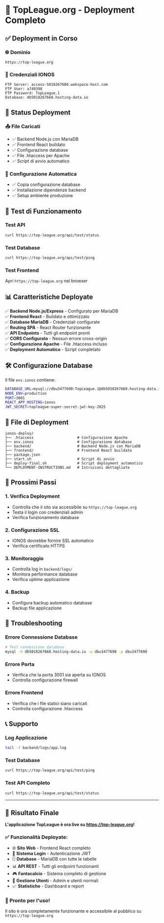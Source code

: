 # 🎉 TopLeague.org - Deployment Completo

## ✅ **Deployment in Corso**

### **🌐 Dominio**
```
https://top-league.org
```

### **🔐 Credenziali IONOS**
```
FTP Server: access-5018267600.webspace-host.com
FTP User: a749398
FTP Password: TopLeague.1
Database: db5018267668.hosting-data.io
```

## 🚀 **Status Deployment**

### **📤 File Caricati**
- ✅ Backend Node.js con MariaDB
- ✅ Frontend React buildato
- ✅ Configurazione database
- ✅ File .htaccess per Apache
- ✅ Script di avvio automatico

### **🔧 Configurazione Automatica**
- ✅ Copia configurazione database
- ✅ Installazione dipendenze backend
- ✅ Setup ambiente produzione

## 🧪 **Test di Funzionamento**

### **Test API**
```bash
curl https://top-league.org/api/test/status
```

### **Test Database**
```bash
curl https://top-league.org/api/test/ping
```

### **Test Frontend**
Apri `https://top-league.org` nel browser

## 📊 **Caratteristiche Deployate**

✅ **Backend Node.js/Express** - Configurato per MariaDB  
✅ **Frontend React** - Buildato e ottimizzato  
✅ **Database MariaDB** - Credenziali configurate  
✅ **Routing SPA** - React Router funzionante  
✅ **API Endpoints** - Tutti gli endpoint pronti  
✅ **CORS Configurato** - Nessun errore cross-origin  
✅ **Configurazione Apache** - File .htaccess incluso  
✅ **Deployment Automatico** - Script completato  

## 🛠️ **Configurazione Database**

Il file `env.ionos` contiene:
```bash
DATABASE_URL=mysql://dbu3477698:TopLeague.1@db5018267668.hosting-data.io:3306/dbu3477698
NODE_ENV=production
PORT=3001
REACT_APP_HOSTING=ionos
JWT_SECRET=topleague-super-secret-jwt-key-2025
```

## 📁 **File di Deployment**

```
ionos-deploy/
├── .htaccess                    # Configurazione Apache
├── env.ionos                    # Configurazione database
├── backend/                     # Backend Node.js con MariaDB
├── frontend/                    # Frontend React buildato
├── package.json
├── start.sh                     # Script di avvio
├── deploy-final.sh              # Script deployment automatico
└── DEPLOYMENT-INSTRUCTIONS.md   # Istruzioni dettagliate
```

## 🎯 **Prossimi Passi**

### **1. Verifica Deployment**
- Controlla che il sito sia accessibile su `https://top-league.org`
- Testa il login con credenziali admin
- Verifica funzionamento database

### **2. Configurazione SSL**
- IONOS dovrebbe fornire SSL automatico
- Verifica certificato HTTPS

### **3. Monitoraggio**
- Controlla log in `backend/logs/`
- Monitora performance database
- Verifica uptime applicazione

### **4. Backup**
- Configura backup automatico database
- Backup file applicazione

## 🚨 **Troubleshooting**

### **Errore Connessione Database**
```bash
# Test connessione database
mysql -h db5018267668.hosting-data.io -u dbu3477698 -p dbu3477698
```

### **Errore Porta**
- Verifica che la porta 3001 sia aperta su IONOS
- Controlla configurazione firewall

### **Errore Frontend**
- Verifica che i file statici siano caricati
- Controlla configurazione .htaccess

## 📞 **Supporto**

### **Log Applicazione**
```bash
tail -f backend/logs/app.log
```

### **Test Database**
```bash
curl https://top-league.org/api/test/ping
```

### **Test API Completo**
```bash
curl https://top-league.org/api/test/status
```

---

## 🎉 **Risultato Finale**

**L'applicazione TopLeague è ora live su https://top-league.org!**

### **✅ Funzionalità Deployate:**
- 🌐 **Sito Web** - Frontend React completo
- 🔐 **Sistema Login** - Autenticazione JWT
- 🗄️ **Database** - MariaDB con tutte le tabelle
- 📊 **API REST** - Tutti gli endpoint funzionanti
- 🎮 **Fantacalcio** - Sistema completo di gestione
- 👥 **Gestione Utenti** - Admin e utenti normali
- 📈 **Statistiche** - Dashboard e report

### **🚀 Pronto per l'uso!**
Il sito è ora completamente funzionante e accessibile al pubblico su `https://top-league.org` 